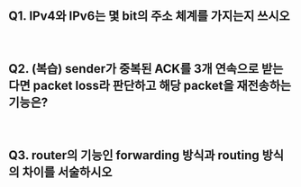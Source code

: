 ## Q1. IPv4와 IPv6는 몇 bit의 주소 체계를 가지는지 쓰시오



<br>

## Q2. (복습) sender가 중복된 ACK를 3개 연속으로 받는다면 packet loss라 판단하고 해당 packet을 재전송하는 기능은?



<br>

## Q3. router의 기능인 forwarding 방식과 routing 방식의 차이를 서술하시오



<br>